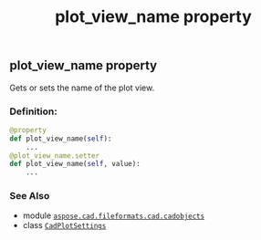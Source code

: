 ﻿---
title: plot_view_name property
second_title: Aspose.CAD for Python via .NET API References
description: 
type: docs
weight: 280
url: /python-net/aspose.cad.fileformats.cad.cadobjects/cadplotsettings/plot_view_name/
is_root: false
---

## plot_view_name property


Gets or sets the name of the plot view.
### Definition:
```python
@property
def plot_view_name(self):
    ...
@plot_view_name.setter
def plot_view_name(self, value):
    ...
```

### See Also
* module [`aspose.cad.fileformats.cad.cadobjects`](../../)
* class [`CadPlotSettings`](/cad/python-net/aspose.cad.fileformats.cad.cadobjects/cadplotsettings)
